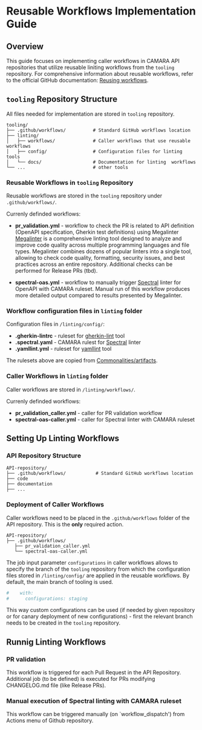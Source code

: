 # Reusable Workflows Implementation Guide

## Overview

This guide focuses on implementing caller workflows in CAMARA API repositories that utilize reusable liniting workflows from the `tooling` repository.
For comprehensive information about reusable workflows, refer to the official GitHub documentation: [Reusing workflows](https://docs.github.com/en/actions/sharing-automations/reusing-workflows).


## `tooling` Repository Structure

All files needed for implementation are stored in `tooling` repository.
```
tooling/
├── .github/workflows/          # Standard GitHub workflows location
├── linting/
│   ├── workflows/              # Caller workflows that use reusable workflows
│   ├── config/                 # Configuration files for linting tools
│   └── docs/                   # Documentation for linting  workflows
└── ...                         # other tools

```

### Reusable Workflows in `tooling` Repository

Reusable workflows are stored in the `tooling` repository under `.github/workflows/`.

Currenly definded workflows:

- **pr_validation.yml** - workflow to check the PR is related to API definition (OpenAPI specification, Gherkin test definitions) using Megalinter
[Megalinter](https://megalinter.io) is a comprehensive linting tool designed to analyze and improve code quality across multiple programming languages and file types.
Megalinter combines dozens of popular linters into a single tool, allowing to check code quality, formatting, security issues, and best practices across an entire repository.
Additional checks can be performed for Release PRs (tbd).

- **spectral-oas.yml** - workflow to manually trigger [Spectral](https://meta.stoplight.io/docs/spectral) linter for OpenAPI with CAMARA ruleset.
Manual run of this workflow produces more detailed output compared to results presented by Megalinter.

### Workflow configuration files in `linting` folder

Configuration files in `/linting/config/`:
- **.gherkin-lintrc** - ruleset for [gherkin-lint](https://github.com/gherkin-lint/gherkin-lint) tool
- **.spectral.yaml** - CAMARA rulest for [Spectral](https://meta.stoplight.io/docs/spectral) linter
- **.yamllint.yml** - ruleset for [yamllint](https://yamllint.readthedocs.io/en/stable/index.html) tool

The rulesets above are copied from [Commonalities/artifacts](https://github.com/camaraproject/Commonalities/tree/main/artifacts/linting_rules).


### Caller Workflows in `linting` folder
Caller workflows are stored in `/linting/workflows/`.

Currenly definded workflows:
- **pr_validation_caller.yml** - caller for PR validation workflow
- **spectral-oas-caller.yml** - caller for Spectral linter with CAMARA ruleset



## Setting Up Linting Workflows

### API Repository Structure

```
API-repository/
├── .github/workflows/           # Standard GitHub workflows location
├── code
├── documentation
├── ...

```

### Deployment of Caller Workflows

Caller workflows need to be placed in  the `.github/workflows` folder of the API repository. This is the **only** required action.

```
API-repository/
├── .github/workflows/
   ├── pr_validation_caller.yml
   └── spectral-oas-caller.yml
```

The job input parameter `configurations` in caller workflows allows to specify the branch of the `tooling` repository from which the configuration files stored in `/linting/config/` are applied in the reusable workflows.
By default, the main branch of tooling is used.

```yaml
#    with:
#      configurations: staging
```
This way custom configurations can be used (if needed by given repository or for canary deployment of new configurations) - first the relevant branch needs to be created in the `tooling` repository.

## Runnig Linting Workflows

###  PR validation
This workflow is triggered for each Pull Request in the API Repository.
Additional job (to be defined) is executed for PRs modifying CHANGELOG.md file (like Release PRs).


### Manual execution of Spectral linting with CAMARA ruleset
This workflow can be triggered manually  (on `workflow_dispatch') from Actions menu of Github repository.
